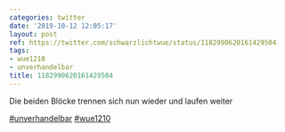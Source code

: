 ```yaml
---
categories: twitter
date: '2019-10-12 12:05:17'
layout: post
ref: https://twitter.com/schwarzlichtwue/status/1182990620161429504
tags:
- wue1210
- unverhandelbar
title: 1182990620161429504
---
```

Die beiden Blöcke trennen sich nun wieder und laufen weiter

[#unverhandelbar](/t/unverhandelbar) [#wue1210](/t/wue1210) 